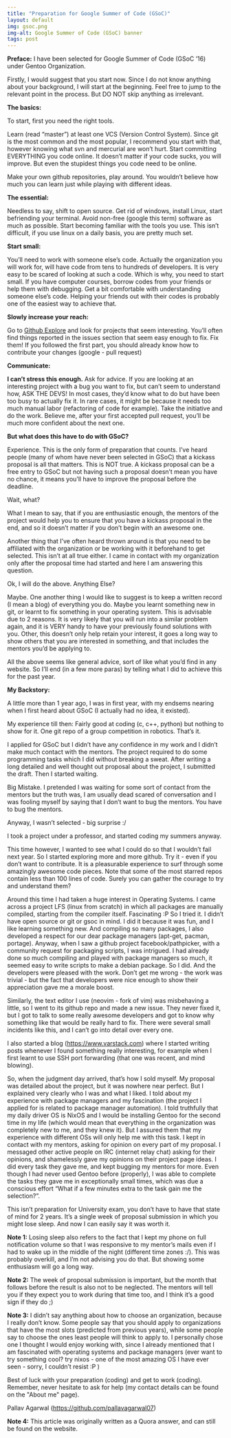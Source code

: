 ```yaml
---
title: "Preparation for Google Summer of Code (GSoC)"
layout: default
img: gsoc.png
img-alt: Google Summer of Code (GSoC) banner
tags: post
---
```

**Preface:** I have been selected for Google Summer of Code (GSoC ’16) under Gentoo
Organization.

Firstly, I would suggest that you start now. Since I do not know anything about
your background, I will start at the beginning. Feel free to jump to the
relevant point in the process. But DO NOT skip anything as irrelevant.

**The basics:**

To start, first you need the right tools.

Learn (read “master”) at least one VCS (Version Control System). Since git is
the most common and the most popular, I recommend you start with that, however
knowing what svn and mercurial are won’t hurt. Start committing EVERYTHING you
code online. It doesn’t matter if your code sucks, you will improve. But even
the stupidest things you code need to be online.

Make your own github repositories, play around. You wouldn’t believe how much
you can learn just while playing with different ideas.

**The essential:**

Needless to say, shift to open source. Get rid of windows, install Linux, start
befriending your terminal. Avoid non-free (google this term) software as much
as possible. Start becoming familiar with the tools you use. This isn’t
difficult, if you use linux on a daily basis, you are pretty much set.

**Start small:**

You’ll need to work with someone else’s code. Actually the organization you
will work for, will have code from tens to hundreds of developers. It is very
easy to be scared of looking at such a code. Which is why, you need to start
small. If you have computer courses, borrow codes from your friends or help
them with debugging. Get a bit comfortable with understanding someone else’s
code. Helping your friends out with their codes is probably one of the easiest
way to achieve that.

**Slowly increase your reach:**

Go to [Github Explore](https://github.com/explore) and look for projects that
seem interesting. You’ll often find things reported in the issues section that
seem easy enough to fix. Fix them! If you followed the first part, you should
already know how to contribute your changes (google - pull request)

**Communicate:**

**I can’t stress this enough.** Ask for advice. If you are looking at an
interesting project with a bug you want to fix, but can’t seem to understand
how, ASK THE DEVS! In most cases, they’d know what to do but have been too busy
to actually fix it. In rare cases, it might be because it needs too much manual
labor (refactoring of code for example). Take the initiative and do the work.
Believe me, after your first accepted pull request, you’ll be much more
confident about the next one.

**But what does this have to do with GSoC?**

Experience. This is the only form of preparation that counts. I’ve heard people
(many of whom have never been selected in GSoC) that a kickass proposal is all
that matters. This is NOT true. A kickass proposal can be a free entry to GSoC
but not having such a proposal doesn’t mean you have no chance, it means you’ll
have to improve the proposal before the deadline.

Wait, what?

What I mean to say, that if you are enthusiastic enough, the mentors of the
project would help you to ensure that you have a kickass proposal in the end,
and so it doesn’t matter if you don’t begin with an awesome one.

Another thing that I’ve often heard thrown around is that you need to be
affiliated with the organization or be working with it beforehand to get
selected. This isn’t at all true either. I came in contact with my organization
only after the proposal time had started and here I am answering this question.

Ok, I will do the above. Anything Else?

Maybe. One another thing I would like to suggest is to keep a written record (I
mean a blog) of everything you do. Maybe you learnt something new in git, or
learnt to fix something in your operating system. This is advisable due to 2
reasons. It is very likely that you will run into a similar problem again, and
it is VERY handy to have your previously found solutions with you. Other, this
doesn’t only help retain your interest, it goes a long way to show others that
you are interested in something, and that includes the mentors you’d be
applying to.

All the above seems like general advice, sort of like what you’d find in any
website. So I’ll end (in a few more paras) by telling what I did to achieve
this for the past year.

**My Backstory:**

A little more than 1 year ago, I was in first year, with my endsems nearing
when I first heard about GSoC (I actually had no idea, it existed).

My experience till then: Fairly good at coding (c, c++, python) but nothing to
show for it. One git repo of a group competition in robotics. That’s it.

I applied for GSoC but I didn’t have any confidence in my work and I didn’t
make much contact with the mentors. The project required to do some programming
tasks which I did without breaking a sweat. After writing a long detailed and
well thought out proposal about the project, I submitted the draft. Then I
started waiting.

Big Mistake. I pretended I was waiting for some sort of contact from the
mentors but the truth was, I am usually dead scared of conversation and I was
fooling myself by saying that I don’t want to bug the mentors. You have to bug
the mentors.

Anyway, I wasn’t selected - big surprise :/

I took a project under a professor, and started coding my summers anyway.

This time however, I wanted to see what I could do so that I wouldn’t fail next
year. So I started exploring more and more github. Try it - even if you don’t
want to contribute. It is a pleasurable experience to surf through some
amazingly awesome code pieces. Note that some of the most starred repos contain
less than 100 lines of code. Surely you can gather the courage to try and
understand them?

Around this time I had taken a huge interest in Operating Systems. I came
across a project LFS (linux from scratch) in which all packages are manually
compiled, starting from the compiler itself. Fascinating :P So I tried it. I
didn’t have open source or git or gsoc in mind. I did it because it was fun,
and I like learning something new. And compiling so many packages, I also
developed a respect for our dear package managers (apt-get, pacman, portage).
Anyway, when I saw a github project facebook/pathpicker, with a community
request for packaging scripts, I was intrigued. I had already done so much
compiling and played with package managers so much, it seemed easy to write
scripts to make a debian package. So I did. And the developers were pleased
with the work. Don’t get me wrong - the work was trivial - but the fact that
developers were nice enough to show their appreciation gave me a morale boost.

Similarly, the text editor I use (neovim - fork of vim) was misbehaving a
little, so I went to its github repo and made a new issue. They never fixed it,
but I got to talk to some really awesome developers and got to know why
something like that would be really hard to fix. There were several small
incidents like this, and I can’t go into detail over every one.

I also started a blog (<https://www.varstack.com>) where I started writing
posts whenever I found something really interesting, for example when I first
learnt to use SSH port forwarding (that one was recent, and mind blowing).

So, when the judgment day arrived, that’s how I sold myself. My proposal was
detailed about the project, but it was nowhere near perfect. But I explained
very clearly who I was and what I liked. I told about my experience with
package managers and my fascination (the project I applied for is related to
package manager automation). I told truthfully that my daily driver OS is NixOS
and I would be installing Gentoo for the second time in my life (which would
mean that everything in the organization was completely new to me, and they
knew it). But I assured them that my experience with different OSs will only
help me with this task. I kept in contact with my mentors, asking for opinion
on every part of my proposal. I messaged other active people on IRC (internet
relay chat) asking for their opinions, and shamelessly gave my opinions on
their project page ideas. I did every task they gave me, and kept bugging my
mentors for more. Even though I had never used Gentoo before (properly), I was
able to complete the tasks they gave me in exceptionally small times, which was
due a conscious effort “What if a few minutes extra to the task gain me the
selection?”.

This isn’t preparation for University exam, you don’t have to have that state
of mind for 2 years. It’s a single week of proposal submission in which you
might lose sleep. And now I can easily say it was worth it.

**Note 1:** Losing sleep also refers to the fact that I kept my phone on full
notification volume so that I was responsive to my mentor’s mails even if I had
to wake up in the middle of the night (different time zones :/). This was
probably overkill, and I’m not advising you do that. But showing some
enthusiasm will go a long way.

**Note 2:** The week of proposal submission is important, but the month that
follows before the result is also not to be neglected. The mentors will tell
you if they expect you to work during that time too, and I think it’s a good
sign if they do ;)

**Note 3:** I didn’t say anything about how to choose an organization, because
I really don’t know. Some people say that you should apply to organizations
that have the most slots (predicted from previous years), while some people say
to choose the ones least people will think to apply to. I personally chose one
I thought I would enjoy working with, since I already mentioned that I am
fascinated with operating systems and package managers (ever want to try
something cool? try nixos - one of the most amazing OS I have ever seen -
sorry, I couldn’t resist :P )

Best of luck with your preparation (coding) and get to work (coding).
Remember, never hesitate to ask for help (my contact details can be found on
the "About me" page).

Pallav Agarwal (<https://github.com/pallavagarwal07>)

**Note 4:** This article was originally written as a Quora answer, and can still
be found on the website.

